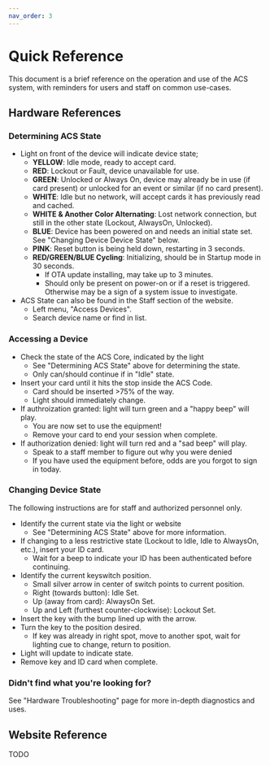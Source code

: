 ```yaml
---
nav_order: 3
---
```


# Quick Reference

This document is a brief reference on the operation and use of the ACS system, with reminders for users and staff on common use-cases.

## Hardware References

### Determining ACS State
* Light on front of the device will indicate device state;
  * **YELLOW**: Idle mode, ready to accept card.
  * **RED**: Lockout or Fault, device unavailable for use.
  * **GREEN**: Unlocked or Always On, device may already be in use (if card present) or unlocked for an event or similar (if no card present).
  * **WHITE**: Idle but no network, will accept cards it has previously read and cached.
  * **WHITE & Another Color Alternating**: Lost network connection, but still in the other state (Lockout, AlwaysOn, Unlocked).
  * **BLUE**: Device has been powered on and needs an initial state set. See "Changing Device Device State" below.
  * **PINK**: Reset button is being held down, restarting in 3 seconds.
  * **RED/GREEN/BLUE Cycling**: Initializing, should be in Startup mode in 30 seconds.
    * If OTA update installing, may take up to 3 minutes.
    * Should only be present on power-on or if a reset is triggered. Otherwise may be a sign of a system issue to investigate.
* ACS State can also be found in the Staff section of the website.
  * Left menu, "Access Devices".
  * Search device name or find in list.

### Accessing a Device

* Check the state of the ACS Core, indicated by the light  
  * See "Determining ACS State" above for determining the state.
  * Only can/should continue if in "Idle" state.
* Insert your card until it hits the stop inside the ACS Code.
  * Card should be inserted >75% of the way.
  * Light should immediately change.
* If authroization granted: light will turn green and a "happy beep" will play.
  * You are now set to use the equipment!
  * Remove your card to end your session when complete.
* If authorization denied: light will turn red and a "sad beep" will play.
  * Speak to a staff member to figure out why you were denied
  * If you have used the equipment before, odds are you forgot to sign in today.

### Changing Device State

The following instructions are for staff and authorized personnel only.
* Identify the current state via the light or website
  * See "Determining ACS State" above for more information.
* If changing to a less restrictive state (Lockout to Idle, Idle to AlwaysOn, etc.), insert your ID card.
  * Wait for a beep to indicate your ID has been authenticated before continuing.
* Identify the current keyswitch position.
  * Small silver arrow in center of switch points to current position.
  * Right (towards button): Idle Set.
  * Up (away from card): AlwaysOn Set.
  * Up and Left (furthest counter-clockwise): Lockout Set.
* Insert the key with the bump lined up with the arrow.
* Turn the key to the position desired.
  * If key was already in right spot, move to another spot, wait for lighting cue to change, return to position.
* Light will update to indicate state.
* Remove key and ID card when complete.

### Didn't find what you're looking for?
See "Hardware Troubleshooting" page for more in-depth diagnostics and uses.

## Website Reference

TODO
